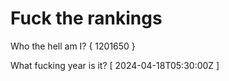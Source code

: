 # Fuck the rankings

Who the hell am I?
{ 1201650 }

What fucking year is it?
[ 2024-04-18T05:30:00Z ]
